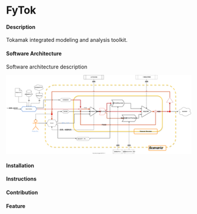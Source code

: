 # FyTok

#### Description
  
  Tokamak integrated modeling and analysis toolkit.

#### Software Architecture
Software architecture description

![Image](docs/figures/fytok.svg "FuYun")

#### Installation

 

#### Instructions

 
#### Contribution




####  Feature
 
 